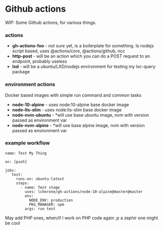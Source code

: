 # Github actions

WIP: Some Github actions, for various things.

### actions

- **gh-actions-foo** - not sure yet, is a boilerplate for something. Is nodejs script based, uses @actions/core, @actions/github, ncc
- **http-post** - will be an action which you can do a POST request to an endpoint, probably useless
- **lxd** - will be a ubuntu/LXD/nodejs environment for testing my lxc-query package

### environment actions

Docker based images with simple run command and common tasks

- **node-10-alpine** - uses node:10-alpine base docker image
- **node-lts-slim** - uses node:lts-slim base docker image
- **node-nvm-ubuntu** - \*will use base ubuntu image, nvm with version passed as environment var
- **node-nvm-alpine** - \*will use base alpine image, nvm with version passed as environment var

### example workflow

```
name: Test My Thing

on: [push]

jobs:
   test:
     runs-on: ubuntu-latest
     steps:
       - name: Test stage
         uses: lcherone/gh-actions/node-10-alpine@master@master
         env:
           NODE_ENV: production
           PKG_MANAGER: npm
         args: run test
```

May add PHP ones, when/if I work on PHP code again ;p a zephir one might be cool
